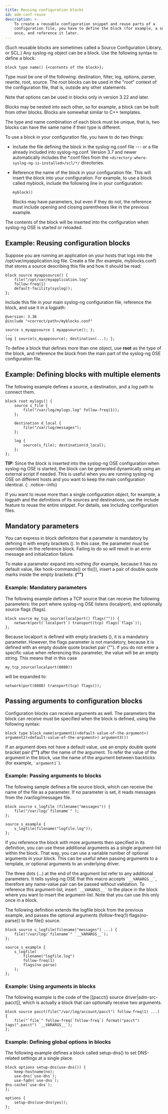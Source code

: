 ```yaml
---
title: Reusing configuration blocks
id: adm-conf-reuse
description: >-
    To create a reusable configuration snippet and reuse parts of a
    configuration file, you have to define the block (for example, a source)
    once, and reference it later.
---
```


(Such reusable blocks are sometimes called a Source Configuration Library, or
SCL.)
Any syslog-ng object can be a block. Use the following syntax to define
a block:

```config
block type name() {<contents of the block>};
```

Type must be one of the following: destination, filter, log, options,
parser, rewrite, root, source. The root blocks can be used in the
"root" context of the configuration file, that is, outside any other
statements.

Note that options can be used in blocks only in version 3.22 and later.

Blocks may be nested into each other, so for example, a block can be
built from other blocks. Blocks are somewhat similar to C++ templates.

The type and name combination of each block must be unique, that is, two
blocks can have the same name if their type is different.

To use a block in your configuration file, you have to do two things:

- Include the file defining the block in the syslog-ng.conf file ---
    or a file already included into syslog-ng.conf. Version 3.7 and
    newer automatically includes the *.conf files from the
    `<directory-where-syslog-ng-is-installed>/scl/*/` directories.

- Reference the name of the block in your configuration file. This
    will insert the block into your configuration. For example, to use a
    block called myblock, include the following line in your
    configuration:

    ```config
    myblock()
    ```

    Blocks may have parameters, but even if they do not, the reference
    must include opening and closing parentheses like in the previous
    example.

The contents of the block will be inserted into the configuration when
syslog-ng OSE is started or reloaded.

## Example: Reusing configuration blocks

Suppose you are running an application on your hosts that logs into the
/opt/var/myapplication.log file. Create a file (for example,
myblocks.conf) that stores a source describing this file and how it
should be read:

```config
block source myappsource() {
    file("/opt/var/myapplication.log" 
    follow-freq(1) 
    default-facility(syslog));
};
```

Include this file in your main syslog-ng configuration file, reference
the block, and use it in a logpath:

```config
@version: 3.38
@include "<correct/path>/myblocks.conf"

source s_myappsource { myappsource(); };
...
log { source(s_myappsource); destination(...); };
```

To define a block that defines more than one object, use **root** as the
type of the block, and reference the block from the main part of the
syslog-ng OSE configuration file.

## Example: Defining blocks with multiple elements

The following example defines a source, a destination, and a log path to
connect them.

```config
block root mylogs() {
    source s_file {
        file("/var/log/mylogs.log" follow-freq(1));
    };

    destination d_local {
        file("/var/log/messages");
    };

    log {
        source(s_file); destination(d_local);
    };
};
```

**TIP:** Since the block is inserted into the syslog-ng OSE configuration
when syslog-ng OSE is started, the block can be generated dynamically
using an external script if needed. This is useful when you are running
syslog-ng OSE on different hosts and you want to keep the main
configuration identical.
{: .notice--info}

If you want to reuse more than a single configuration object, for
example, a logpath and the definitions of its sources and destinations,
use the include feature to reuse the entire snippet. For details, see
Including configuration files.  

## Mandatory parameters

You can express in block definitons that a parameter is mandatory by
defining it with empty brackets (). In this case, the parameter must be
overridden in the reference block. Failing to do so will result in an
error message and initialization failure.

To make a parameter expand into nothing (for example, because it has no
default value, like hook-commands() or tls()), insert a pair of double
quote marks inside the empty brackets: **("")**

### Example: Mandatory parameters

The following example defines a TCP source that can receive the
following parameters: the port where syslog-ng OSE listens (localport),
and optionally source flags (flags).

```config
block source my_tcp_source(localport() flags("")) {
    network(port(`localport`) transport(tcp) flags(`flags`));
};
```

Because localport is defined with empty brackets (), it is a mandatory
parameter. However, the flags parameter is not mandatory, because it is
defined with an empty double quote bracket pair (""). If you do not
enter a specific value when referencing this parameter, the value will
be an empty string. This means that in this case

```config
my_tcp_source(localport(8080))
```

will be expanded to:

```config
network(port(8080) transport(tcp) flags());
```

## Passing arguments to configuration blocks

Configuration blocks can receive arguments as well. The parameters the
block can receive must be specified when the block is defined, using the
following syntax:

```config
block type block_name(argument1(<default-value-of-the-argument>) 
argument2(<default-value-of-the-argument>) argument3())
```

If an argument does not have a default value, use an empty double quote
bracket pair **("")** after the name of the argument. To refer the
value of the argument in the block, use the name of the argument between
backticks (for example, `` `argument1` ``).

### Example: Passing arguments to blocks

The following sample defines a file source block, which can receive the
name of the file as a parameter. If no parameter is set, it reads
messages from the /var/log/messages file.

```config
block source s_logfile (filename("messages")) {
    file("/var/log/`filename`" );
};

source s_example {
    s_logfile(filename("logfile.log"));
};
```

If you reference the block with more arguments then specified in its
definition, you can use these additional arguments as a single
argument-list within the block. That way, you can use a variable number
of optional arguments in your block. This can be useful when passing
arguments to a template, or optional arguments to an underlying driver.

The three dots (...) at the end of the argument list refer to any
additional parameters. It tells syslog-ng OSE that this macro accepts
`` `__VARARGS__` ``, therefore any name-value pair can be passed without
validation. To reference this argument-list, insert
`` `__VARARGS__` `` to the place in the block where you want to
insert the argument-list. Note that you can use this only once in a
block.

The following definition extends the logfile block from the previous
example, and passes the optional arguments (follow-freq(1)
flags(no-parse)) to the file() source.

```config
block source s_logfile(filename("messages") ...) {
    file("/var/log/`filename`" `__VARARGS__`);
};

source s_example {
    s_logfile(
        filename("logfile.log")
        follow-freq(1)
        flags(no-parse)
    );
};
```

### Example: Using arguments in blocks

The following example is the code of the
[[pacct() source driver|adm-src-pacct]], which is actually a block that
can optionally receive two arguments.

```config
block source pacct(file("/var/log/account/pacct") follow-freq(1) ...) {
    file("`file`" follow-freq(`follow-freq`) format("pacct") tags(".pacct") `__VARARGS__`);
};
```

### Example: Defining global options in blocks

The following example defines a block called setup-dns() to set
DNS-related settings at a single place.

```config
block options setup-dns(use-dns()) {
    keep-hostname(no);
    use-dns(`use-dns`);
    use-fqdn(`use-dns`);
dns-cache(`use-dns`);
};

options {
    setup-dns(use-dns(yes));
};
```
